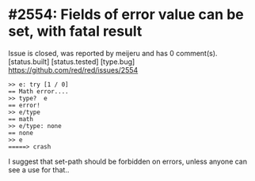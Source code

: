
#2554: Fields of error value can be set, with fatal result
================================================================================
Issue is closed, was reported by meijeru and has 0 comment(s).
[status.built] [status.tested] [type.bug]
<https://github.com/red/red/issues/2554>

```
>> e: try [1 / 0]
== Math error....
>> type?  e
== error!
>> e/type
== math
>> e/type: none
== none
>> e
=====> crash
```
I suggest that set-path should be forbidden on errors, unless anyone can see a use for that..


